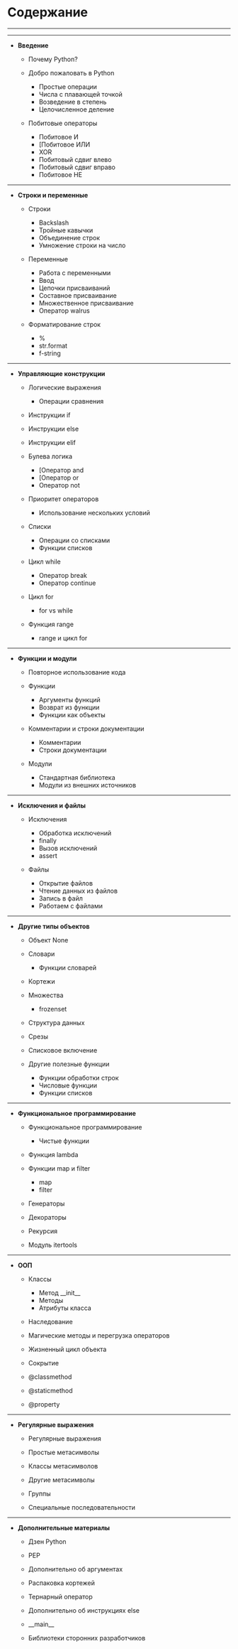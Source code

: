 # Содержание
---


---
* **Введение**
  * Почему Python?

  * Добро пожаловать в Python
      * Простые операции
      * Числа с плавающей точкой
      * Возведение в степень
      * Целочисленное деление

  * Побитовые операторы
      * Побитовое И
      * [Побитовое ИЛИ
      * XOR
      * Побитовый сдвиг влево
      * Побитовый сдвиг вправо
      * Побитовое НЕ
   
   
---      
* **Строки и переменные**
  * Строки
    * Backslash
    * Тройные кавычки
    * Объединение строк
    * Умножение строки на число
    
  * Переменные
      * Работа с переменными
      * Ввод
      * Цепочки присваиваний
      * Составное присваивание
      * Множественное присваивание
      * Оператор walrus

  * Форматирование строк
      * %
      * str.format
      * f-string
      
     
---     
* **Управляющие конструкции**
  * Логические выражения
    * Операции сравнения
    
  * Инструкции if

  * Инструкции else

  * Инструкции elif

  * Булева логика
      * [Оператор and
      * [Оператор or
      * Оператор not

  * Приоритет операторов
      * Использование нескольких условий

  * Списки
      * Операции со списками
      * Функции списков

  * Цикл while
      * Оператор break
      * Оператор continue

  * Цикл for
      * for vs while

  * Функция range
      * range и цикл for
      

---  
* **Функции и модули**
  * Повторное использование кода

  * Функции
      * Аргументы функций
      * Возврат из функции
      * Функции как объекты

  * Комментарии и строки документации
      * Комментарии
      * Строки документации

  * Модули
      * Стандартная библиотека
      * Модули из внешних источников
      

---  
* **Исключения и файлы**
  * Исключения
      * Обработка исключений
      * finally
      * Вызов исключений
      * assert

  * Файлы
      * Открытие файлов
      * Чтение данных из файлов
      * Запись в файл
      * Работаем с файлами
      

---  
* **Другие типы объектов**
  * Объект None

  * Словари
      * Функции словарей

  * Кортежи

  * Множества
      * frozenset

  * Структура данных

  * Срезы

  * Списковое включение

  * Другие полезные функции
      * Функции обработки строк
      * Числовые функции
      * Функции списков


---  
* **Функциональное программирование**
  * Функциональное программирование
      * Чистые функции

  * Функция lambda

  * Функции map и filter
      * map
      * filter

  * Генераторы

  * Декораторы

  * Рекурсия

  * Модуль itertools


---  
* **ООП**
  * Классы
      * Метод \_\_init\_\_
      * Методы
      * Атрибуты класса

  * Наследование

  * Магические методы и перегрузка операторов

  * Жизненный цикл объекта

  * Сокрытие

  * @classmethod

  * @staticmethod

  * @property
  

---  
* **Регулярные выражения**
  * Регулярные выражения

  * Простые метасимволы

  * Классы метасимволов

  * Другие метасимволы

  * Группы
  
  * Специальные последовательности
  
  
---    
* **Дополнительные материалы**
  * Дзен Python

  * PEP

  * Дополнительно об аргументах

  * Распаковка кортежей

  * Тернарный оператор

  * Дополнительно об инструкциях else

  * \_\_main\_\_

  * Библиотеки сторонних разработчиков
